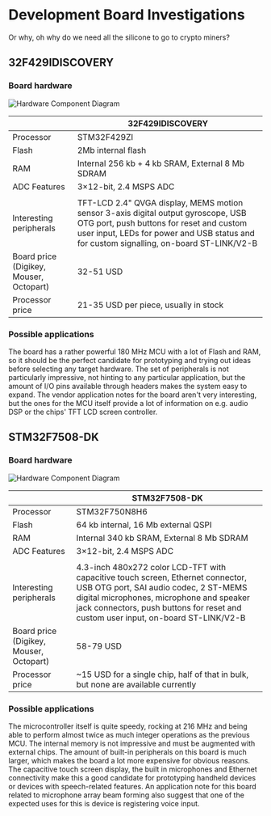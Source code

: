 Development Board Investigations
================================

Or why, oh why do we need all the silicone to go to crypto miners?

32F429IDISCOVERY
----------------

### Board hardware

![Hardware Component Diagram](assets/board-x-hardware-component-diagram.png)

|                                             | 32F429IDISCOVERY              |
|---------------------------------------------|-------------------------------|
|Processor                                    | STM32F429ZI                   |
|Flash                                        | 2Mb internal flash            |
|RAM                                          | Internal 256 kb + 4 kb SRAM, External 8 Mb SDRAM       |
|ADC Features                                 | 3×12-bit, 2.4 MSPS ADC        |
|                                             |                               |
|Interesting peripherals                      | TFT-LCD 2.4" QVGA display, MEMS motion sensor 3-axis digital output gyroscope, USB OTG port, push buttons for reset and custom user input, LEDs for power and USB status and for custom signalling, on-board ST-LINK/V2-B |
|Board price (Digikey, Mouser, Octopart)      | 32-51 USD                     |
|Processor price                              | 21-35 USD per piece, usually in stock   |

### Possible applications

The board has a rather powerful 180 MHz MCU with a lot of Flash and RAM, so it should be the perfect candidate for prototyping and trying out ideas before selecting any target hardware.
The set of peripherals is not particularly impressive, not hinting to any particular application, but the amount of I/O pins available through headers makes the system easy to expand.
The vendor application notes for the board aren't very interesting, but the ones for the MCU itself provide a lot of information on e.g. audio DSP or the chips' TFT LCD screen controller.

STM32F7508-DK
-------------

### Board hardware

![Hardware Component Diagram](assets/board-x-hardware-component-diagram.png)

|                                             | STM32F7508-DK                 |
|---------------------------------------------|-------------------------------|
|Processor                                    | STM32F750N8H6                 |
|Flash                                        | 64 kb internal, 16 Mb external QSPI |
|RAM                                          | Internal 340 kb SRAM, External 8 Mb SDRAM       |
|ADC Features                                 | 3×12-bit, 2.4 MSPS ADC        |
|                                             |                               |
|Interesting peripherals                      | 4.3-inch 480x272 color LCD-TFT with capacitive touch screen, Ethernet connector, USB OTG port, SAI audio codec, 2 ST-MEMS digital microphones, microphone and speaker jack connectors, push buttons for reset and custom user input, on-board ST-LINK/V2-B |
|Board price (Digikey, Mouser, Octopart)      | 58-79 USD                     |
|Processor price                              | ~15 USD for a single chip, half of that in bulk, but none are available currently |

### Possible applications

The microcontroller itself is quite speedy, rocking at 216 MHz and being able to perform almost twice as much integer operations as the previous MCU. The internal memory is not impressive and must be augmented with external chips.
The amount of built-in peripherals on this board is much larger, which makes the board a lot more expensive for obvious reasons. The capacitive touch screen display, the built in microphones and Ethernet connectivity make this a good candidate for prototyping handheld devices or devices with speech-related features.
An application note for this board related to microphone array beam forming also suggest that one of the expected uses for this is device is registering voice input.

